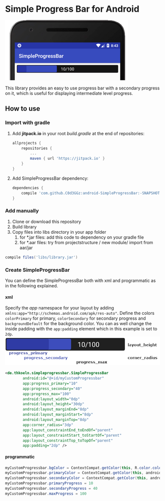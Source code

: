 # Simple Progress Bar for Android
![SimpleProgressBar](screenshots/SimpleProgressBar.png)

This library provides an easy to use progress bar with a secondary progress on it, which is useful for
displaying intermediate level progress.

## How to use
### Import with gradle
1. Add **jitpack.io** in your root *build.gradle* at the end of repositories:

	```groovy
    allprojects {
        repositories {
            ...
            maven { url 'https://jitpack.io' }
        }
    }
	```
2. Add SimpleProgressBar dependency:
	```groovy
    dependencies {
        compile 'com.github.C0d3GGz:android-SimpleProgressBar:-SNAPSHOT'
    }
	```

### Add manually
1. Clone or download this repository
2. Build library
2. Copy files into libs directory in your app folder
    1. for \*.jar files: add this code to dependency on your gradle file
    2. for \*.aar files: try from projectstructure / new module/ import from aar/jar

```groovy
compile files('libs/library.jar')
```

### Create SimpleProgressBar
You can define the SimpleProgressBar both with xml and programmatic as in the following explained.
#### xml
Specify the *app* namespace for your layout by adding `xmlns:app="http://schemas.android.com/apk/res-auto"`. Define the colors `colorPrimary` for primary, `colorSecondary` for secondary progress and `backgroundDefault` for the background color. You can as well change the inside padding with the `app:padding` element which in this example is set to `2dp`.
![SimpleProgressBar](screenshots/SimpleProgressBar_xml.png)

```xml
<de.thkoeln.simpleprogressbar.SimpleProgressBar
        android:id="@+id/myCustomProgressbar"
        app:progress_primary="10"
        app:progress_secondary="40"
        app:progress_max="100"
        android:layout_width="0dp"
        android:layout_height="30dp"
        android:layout_marginEnd="8dp"
        android:layout_marginStart="8dp"
        android:layout_marginTop="8dp"
        app:corner_radius="3dp"
        app:layout_constraintEnd_toEndOf="parent"
        app:layout_constraintStart_toStartOf="parent"
        app:layout_constraintTop_toTopOf="parent"
        app:padding="2dp" />
```
#### programmatic
```java
myCustomProgressbar.bgColor = ContextCompat.getColor(this, R.color.colorAccent)
myCustomProgressbar.primaryColor = ContextCompat.getColor(this, android.R.color.holo_blue_bright)
myCustomProgressbar.secondaryColor = ContextCompat.getColor(this, android.R.color.holo_blue_dark)
myCustomProgressbar.primaryProgress = 10
myCustomProgressbar.secondaryProgress = 40
myCustomProgressbar.maxProgress = 100
```
